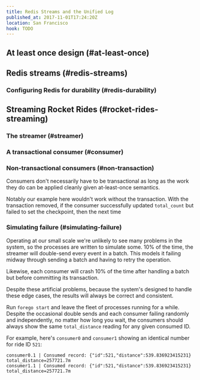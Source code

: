 ```yaml
---
title: Redis Streams and the Unified Log
published_at: 2017-11-01T17:24:20Z
location: San Francisco
hook: TODO
---
```


## At least once design (#at-least-once)

## Redis streams (#redis-streams)

### Configuring Redis for durability (#redis-durability)

## Streaming Rocket Rides (#rocket-rides-streaming)

### The streamer (#streamer)

### A transactional consumer (#consumer)

### Non-transactional consumers (#non-transaction)

Consumers don't necessarily have to be transactional as
long as the work they do can be applied cleanly given
at-least-once semantics.

Notably our example here wouldn't work without the
transaction. With the transaction removed, if the consumer
successfully updated `total_count` but failed to set the
checkpoint, then the next time 

### Simulating failure (#simulating-failure)

Operating at our small scale we're unlikely to see many
problems in the system, so the processes are written to
simulate some. 10% of the time, the streamer will
double-send every event in a batch. This models it failing
midway through sending a batch and having to retry the
operation.

Likewise, each consumer will crash 10% of the time after
handling a batch but before committing its transaction.

Despite these artificial problems, because the system's
designed to handle these edge cases, the results will
always be correct and consistent.

Run `forego start` and leave the fleet of processes running
for a while. Despite the occasional double sends and each
consumer failing randomly and independently, no matter how
long you wait, the consumers should always show the same
`total_distance` reading for any given consumed ID.

For example, here's `consumer0` and `consumer1` showing an
identical number for ride ID `521`:

```
consumer0.1 | Consumed record: {"id":521,"distance":539.836923415231} total_distance=257721.7m
consumer1.1 | Consumed record: {"id":521,"distance":539.836923415231} total_distance=257721.7m
```
